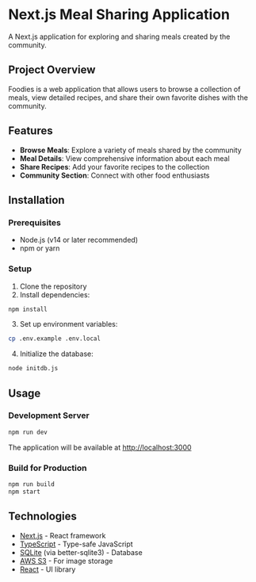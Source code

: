 # Next.js Meal Sharing Application

A Next.js application for exploring and sharing meals created by the community.

## Project Overview

Foodies is a web application that allows users to browse a collection of meals, view detailed recipes, and share their own favorite dishes with the community.

## Features

- **Browse Meals**: Explore a variety of meals shared by the community
- **Meal Details**: View comprehensive information about each meal
- **Share Recipes**: Add your favorite recipes to the collection
- **Community Section**: Connect with other food enthusiasts

## Installation

### Prerequisites

- Node.js (v14 or later recommended)
- npm or yarn

### Setup

1. Clone the repository
2. Install dependencies:

```sh
npm install
```

3. Set up environment variables:

```sh
cp .env.example .env.local
```

4. Initialize the database:

```sh
node initdb.js
```

## Usage

### Development Server

```sh
npm run dev
```

The application will be available at [http://localhost:3000](http://localhost:3000)

### Build for Production

```sh
npm run build
npm start
```

## Technologies

- [Next.js](https://nextjs.org/) - React framework
- [TypeScript](https://www.typescriptlang.org/) - Type-safe JavaScript
- [SQLite](https://www.sqlite.org/) (via better-sqlite3) - Database
- [AWS S3](https://aws.amazon.com/s3/) - For image storage
- [React](https://reactjs.org/) - UI library

